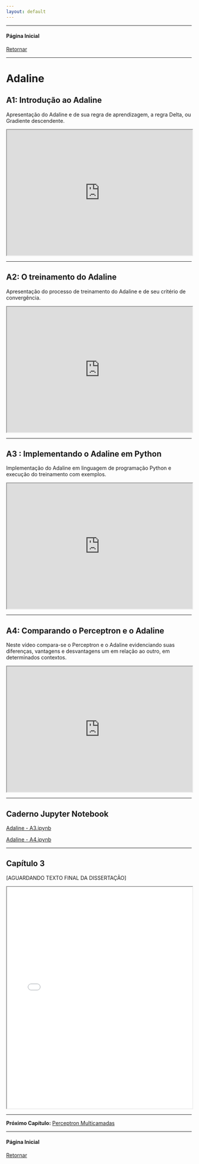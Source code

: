 ```yaml
---
layout: default
---
```


---

#### Página Inicial
[Retornar](../index)

---

# Adaline

## A1: Introdução ao Adaline
 Apresentação do Adaline e de sua regra de aprendizagem, a regra Delta, ou Gradiente descendente.  
 
 <iframe src="https://drive.google.com/file/d/1G9-xjpGXnB_PE8KFIT84UzNSPaX7yGaY/preview" width="100%" height="340" allow="autoplay" allow="fullscreen"></iframe>

---

## A2: O treinamento do Adaline
Apresentação do processo de treinamento do Adaline e de seu critério de convergência.

<iframe src="https://drive.google.com/file/d/1mP08CG4o-ygxewPuqMfep4r93F7zZ5-o/preview" width="100%" height="340" allow="autoplay" allow="fullscreen"></iframe>

---

## A3 : Implementando o Adaline em Python
Implementação do Adaline em linguagem de  programação Python e execução do treinamento com exemplos.

<iframe src="https://drive.google.com/file/d/1_2dxOkUHtXkCAongyt0WgehkwYGQaTRJ/preview" width="100%" height="340" allow="autoplay" allow="fullscreen"></iframe>
  
---

        
## A4: Comparando o Perceptron e o Adaline
 Neste vídeo compara-se o Perceptron e o Adaline evidenciando suas diferenças, vantagens e desvantagens um em relação ao outro, em determinados contextos. 
 
<iframe src="https://drive.google.com/file/d/1Mch4hXYj1C1joazgVtABlCv3oyJq0vqa/preview" width="100%" height="340" allow="autoplay" allow="fullscreen"></iframe>

---

## Caderno Jupyter Notebook


[Adaline - A3.ipynb](https://drive.google.com/file/d/1Lm07YL6bOtq39hdKlfXwucCJFj1CQpBk/view?usp=drive_link)

[Adaline - A4.ipynb](https://drive.google.com/file/d/1KYE7fFlTANNZIjNdir0rR7c883VhSa_S/view?usp=drive_link)

---

## Capítulo 3 

[AGUARDANDO TEXTO FINAL DA DISSERTAÇÃO]
<iframe src="../pdf/dissertação.pdf" width="100%" height="600px"></iframe> 

---

**Próximo Capítulo:**
[Perceptron Multicamadas](../paginas/pmc)

---
#### Página Inicial
[Retornar](../index)
